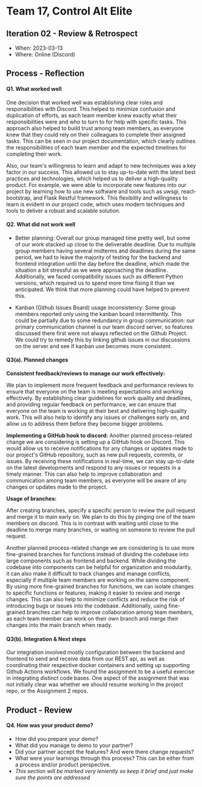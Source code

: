 
# Team 17, Control Alt Elite

## Iteration 02 - Review & Retrospect

 * When: 2023-03-13
 * Where: Online (Discord)

## Process - Reflection


#### Q1. What worked well

One decision that worked well was establishing clear roles and responsibilities with Discord. This helped to minimize confusion and duplication of efforts, as each team member knew exactly what their responsibilities were and who to turn to for help with specific tasks. This approach also helped to build trust among team members, as everyone knew that they could rely on their colleagues to complete their assigned tasks. This can be seen in our project documentation, which clearly outlines the responsibilities of each team member and the expected timelines for completing their work.

Also, our team's willingness to learn and adapt to new techniques was a key factor in our success. This allowed us to stay up-to-date with the latest best practices and technologies, which helped us to deliver a high-quality product. For example, we were able to incorporate new features into our project by learning how to use new software and tools such as uwsgi, react-bootstrap, and Flask Restful framework. This flexibility and willingness to learn is evident in our project code, which uses modern techniques and tools to deliver a robust and scalable solution.


#### Q2. What did not work well

* Better planning: Overall our group managed time pretty well, but some of our work stacked up close to the deliverable deadline.  Due to multiple group members having several midterms and deadlines during the same period,  we had to leave the majority of testing for the backend and frontend integration until the day before the deadline, which made the situation a bit stressful as we were approaching the deadline. Additionally, we faced compatibility issues such as different Python versions, which required us to spend more time fixing it than we anticipated. We think that more planning could have helped to prevent this.

* Kanban (Github Issues Board) usage inconsistency: Some group members reported only using the kanban board intermittently. This could be partially due to some redundancy in group communication: our primary communication channel is our team discord server, so features discussed there first were not always reflected on the Github Project. We could try to remedy this by linking github issues in our discussions on the server and see if kanban use becomes more consistent.



#### Q3(a). Planned changes

**Consistent feedback/reviews to manage our work effectively:**

We plan to implement more frequent feedback and performance reviews to ensure that everyone on the team is meeting expectations and working effectively. By establishing clear guidelines for work quality and deadlines, and providing regular feedback on performance, we can ensure that everyone on the team is working at their best and delivering high-quality work. This will also help to identify any issues or challenges early on, and allow us to address them before they become bigger problems.

**Implementing a GitHub hook to discord:**
Another planned process-related change we are considering is setting up a GitHub hook on Discord. This would allow us to receive notifications for any changes or updates made to our project's GitHub repository, such as new pull requests, commits, or issues. By receiving these notifications in real-time, we can stay up-to-date on the latest developments and respond to any issues or requests in a timely manner. This can also help to improve collaboration and communication among team members, as everyone will be aware of any changes or updates made to the project.

**Usage of branches:**

After creating branches, specify a specific person to review the pull request and merge it to main early on. We plan to do this by pinging one of the team members on discord. This is in contrast with waiting until close to the deadline to merge many branches, or waiting on someone to review the pull request. 

Another planned process-related change we are considering is to use more fine-grained branches for functions instead of dividing the codebase into large components such as frontend and backend. While dividing the codebase into components can be helpful for organization and modularity, it can also make it difficult to track changes and manage conflicts, especially if multiple team members are working on the same component. By using more fine-grained branches for functions, we can isolate changes to specific functions or features, making it easier to review and merge changes. This can also help to minimize conflicts and reduce the risk of introducing bugs or issues into the codebase. Additionally, using fine-grained branches can help to improve collaboration among team members, as each team member can work on their own branch and merge their changes into the main branch when ready.


#### Q3(b). Integration & Next steps

Our integration involved mostly configuration between the backend and frontend to send and receive data from our REST api, as well as coordinating their respective docker containers and setting up supporting Github Actions workflows. We found the assignment to be a useful exercise in integrating distinct code bases. One aspect of the assignment that was not initially clear was whether we should resume working in the project repo, or the Assignment 2 repos. 

## Product - Review

#### Q4. How was your product demo?
 * How did you prepare your demo?
 * What did you manage to demo to your partner?
 * Did your partner accept the features? And were there change requests?
 * What were your learnings through this process? This can be either from a process and/or product perspective.
 * *This section will be marked very leniently so keep it brief and just make sure the points are addressed*


